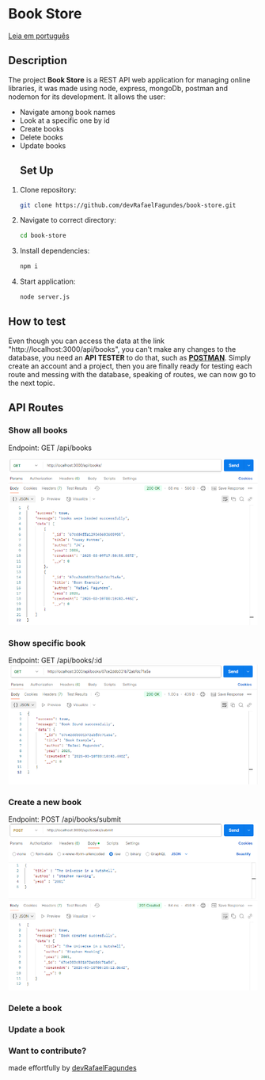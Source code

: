 # Book Store

[Leia em português]()

## Description

The project **Book Store** is a REST API web application for managing online libraries, it was made using node, express, mongoDb, postman and nodemon for its development. It allows the user:
* Navigate among book names
* Look at a specific one by id
* Create books
* Delete books
* Update books
  ## Set Up
1. Clone repository:
   ```bash
   git clone https://github.com/devRafaelFagundes/book-store.git
   ```
3. Navigate to correct directory:
   ```bash
   cd book-store
   ```
4. Install dependencies:
   ```bash
   npm i
   ```
5. Start application:
   ```bash
   node server.js
   ```
## How to test

Even though you can access the data at the link "http://localhost:3000/api/books", you can't make any changes to the database, you need an **API TESTER** to do that, such as [**POSTMAN**](https://www.postman.com/). Simply create an account and a project, then you are finally ready for testing each route and messing with the database, speaking of routes, we can now go to the next topic. 

## API Routes

### Show all books
Endpoint: GET /api/books

![Request and response showing the data using postman](./images/api-books.png)
### Show specific book
Endpoint: GET /api/books/:id
![Request and response showing the book with requested id using postman](./images/api-books-id.png)

### Create a new book
Endpoint: POST /api/books/submit
![Request and response creating a new book with postman](./images/api-books-submit.png)

### Delete a book

### Update a book
### Want to contribute?

made effortfully by [devRafaelFagundes](https://github.com/devRafaelFagundes)

